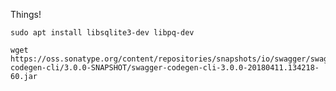 
Things!

    sudo apt install libsqlite3-dev libpq-dev

    wget https://oss.sonatype.org/content/repositories/snapshots/io/swagger/swagger-codegen-cli/3.0.0-SNAPSHOT/swagger-codegen-cli-3.0.0-20180411.134218-60.jar
